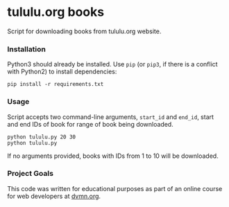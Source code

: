 # tululu.org books

Script for downloading books from tululu.org website.

### Installation

Python3 should already be installed. 
Use `pip` (or `pip3`, if there is a conflict with Python2) to install dependencies:
```
pip install -r requirements.txt
```

### Usage

Script accepts two command-line arguments, `start_id` and `end_id`, start and end IDs of book for range of book being downloaded.
```
python tululu.py 20 30
python tululu.py
```
If no arguments provided, books with IDs from 1 to 10 will be downloaded.

### Project Goals

This code was written for educational purposes as part of an online course for web developers at [dvmn.org](https://dvmn.org/). 
 
